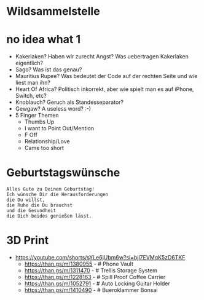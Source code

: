 # Wildsammelstelle

# no idea what 1
- Kakerlaken? Haben wir zurecht Angst? Was uebertragen Kakerlaken eigentlich?
- Sago? Was ist das genau?
- Mauritius Rupee? Was bedeutet der Code auf der rechten Seite und wie liest man ihn?
- Heart Of Africa? Politisch inkorrekt, aber wie spielt man es auf iPhone, Switch, etc?
- Knoblauch? Geruch als Standesseparator?
- Gewgaw? A useless word? :-)
- 5 Finger Themen
  - Thumbs Up
  - I want to Point Out/Mention
  - F Off
  - Relationship/Love
  - Came too short

# Geburtstagswünsche
```
Alles Gute zu Deinem Geburtstag!
Ich wünsche Dir die Herausforderungen
die Du willst,
die Ruhe die Du brauchst
und die Gesundheit
die Dich beides genießen lässt.
```

# 3D Print
- https://youtube.com/shorts/sYLe6jUbm6w?si=bjl7EVMqK5zD6TKF
  - https://than.gs/m/1380955 - # Phone Vault
  - https://than.gs/m/1311470 - # Trellis Storage System
  - https://than.gs/m/1228163 - # Spill Proof Coffee Carrier
  - https://than.gs/m/1052791 - # Auto Locking Guitar Holder
  - https://than.gs/m/1410490 - # Bueroklammer Bonsai